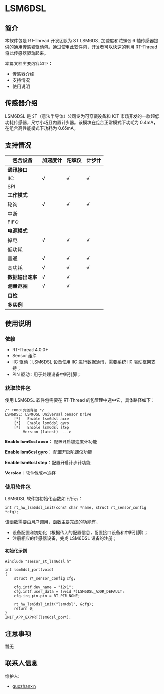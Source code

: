 # LSM6DSL

## 简介

本软件包是 RT-Thread 开发团队为 ST LSM6DSL 加速度和陀螺仪 6 轴传感器提供的通用传感器驱动包。通过使用此软件包，开发者可以快速的利用 RT-Thread 将此传感器驱动起来。

本篇文档主要内容如下：

- 传感器介绍
- 支持情况
- 使用说明

## 传感器介绍

LSM6DSL 是 ST（意法半导体）公司专为可穿戴设备和 IOT 市场开发的一款超低功耗传感器，尺寸小巧且内置计步器。该模块在组合正常模式下功耗为 0.4mA，在组合高性能模式下功耗为 0.65mA。

## 支持情况

| 包含设备         | 加速度计 | 陀螺仪 | 计步计 |
| ---------------- | -------- | ------ | ------ |
| **通讯接口**     |          |        |        |
| IIC              | √        | √      | √      |
| SPI              |          |        |        |
| **工作模式**     |          |        |        |
| 轮询             | √        | √      | √      |
| 中断             |          |        |        |
| FIFO             |          |        |        |
| **电源模式**     |          |        |        |
| 掉电             | √        | √      | √      |
| 低功耗           |          |        |        |
| 普通             | √        | √      | √      |
| 高功耗           | √        | √      | √      |
| **数据输出速率** | √        | √      |        |
| **测量范围**     | √        | √      |        |
| **自检**         |          |        |        |
| **多实例**       |          |        |        |

## 使用说明

### 依赖

- RT-Thread 4.0.0+
- Sensor 组件
- IIC 驱动：LSM6DSL 设备使用 IIC 进行数据通讯，需要系统 IIC 驱动框架支持；
- PIN 驱动：用于处理设备中断引脚；

### 获取软件包

使用 LSM6DSL 软件包需要在 RT-Thread 的包管理中选中它，具体路径如下：

```
/* TODO:完善路径 */
LSM6DSL: LSM6DSL Universal Sensor Drive
    [*]   Enable lsm6dsl acce
    [*]   Enable lsm6dsl gyro
    [*]   Enable lsm6dsl step 
        Version (latest)  --->
```

**Enable lsm6dsl acce**： 配置开启加速度计功能

**Enable lsm6dsl gyro**： 配置开启陀螺仪功能

**Enable lsm6dsl step**：配置开启计步计功能

**Version**：软件包版本选择

### 使用软件包

LSM6DSL 软件包初始化函数如下所示：

```
int rt_hw_lsm6dsl_init(const char *name, struct rt_sensor_config *cfg);
```

该函数需要由用户调用，函数主要完成的功能有，

- 设备配置和初始化（根据传入的配置信息，配置接口设备和中断引脚）；
- 注册相应的传感器设备，完成 LSM6DSL 设备的注册；

#### 初始化示例

```
#include "sensor_st_lsm6dsl.h"

int lsm6dsl_port(void)
{
    struct rt_sensor_config cfg;
    
    cfg.intf.dev_name = "i2c1";
    cfg.intf.user_data = (void *)LSM6DSL_ADDR_DEFAULT;
    cfg.irq_pin.pin = RT_PIN_NONE;

    rt_hw_lsm6dsl_init("lsm6dsl", &cfg);
    return 0;
}
INIT_APP_EXPORT(lsm6dsl_port);
```

## 注意事项

暂无

## 联系人信息

维护人:

- [guozhanxin](https://github.com/Guozhanxin) 